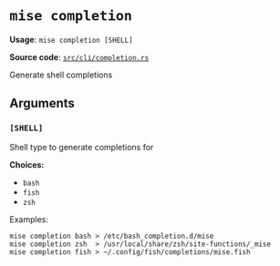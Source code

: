 # `mise completion`

**Usage**: `mise completion [SHELL]`

**Source code**: [`src/cli/completion.rs`](https://github.com/jdx/mise/blob/main/src/cli/completion.rs)

Generate shell completions

## Arguments

### `[SHELL]`

Shell type to generate completions for

**Choices:**

- `bash`
- `fish`
- `zsh`

Examples:

    mise completion bash > /etc/bash_completion.d/mise
    mise completion zsh  > /usr/local/share/zsh/site-functions/_mise
    mise completion fish > ~/.config/fish/completions/mise.fish
